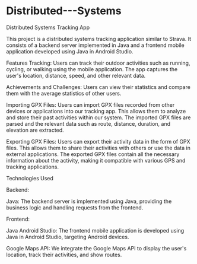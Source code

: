 # Distributed---Systems

Distributed Systems Tracking App

This project is a distributed systems tracking application similar to Strava. It consists of a backend server implemented in Java and a frontend mobile application developed using Java in Android Studio.

Features
Tracking: Users can track their outdoor activities such as running, cycling, or walking using the mobile application. The app captures the user's location, distance, speed, and other relevant data.

Achievements and Challenges: Users can view their statistics and compare them with the average statistics of other users.

Importing GPX Files: Users can import GPX files recorded from other devices or applications into our tracking app. This allows them to analyze and store their past activities within our system. The imported GPX files are parsed and the relevant data such as route, distance, duration, and elevation are extracted.

Exporting GPX Files: Users can export their activity data in the form of GPX files. This allows them to share their activities with others or use the data in
external applications. The exported GPX files contain all the necessary information about the activity, making it compatible with various GPS and tracking
applications.

Technologies Used

Backend:

  Java: The backend server is implemented using Java, providing the business logic and handling requests from the frontend.
  
Frontend:

  Java Android Studio: The frontend mobile application is developed using Java in Android Studio, targeting Android devices.
  
  Google Maps API: We integrate the Google Maps API to display the user's location, track their activities, and show routes.
  
